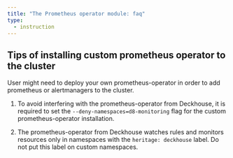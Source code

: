 ```yaml
---
title: "The Prometheus operator module: faq"
type:
  - instruction
---
```


## Tips of installing custom prometheus operator to the cluster

User might need to deploy your own prometheus-operator in order to add prometheus or alertmanagers to the cluster.

1. To avoid interfering with the prometheus-operator from Deckhouse, it is required to set the 
   `--deny-namespaces=d8-monitoring` flag for the custom prometheus-operator installation.

2. The prometheus-operator from Deckhouse watches rules and monitors resources only in namespaces 
   with the `heritage: deckhouse` label. Do not put this label on custom namespaces.
